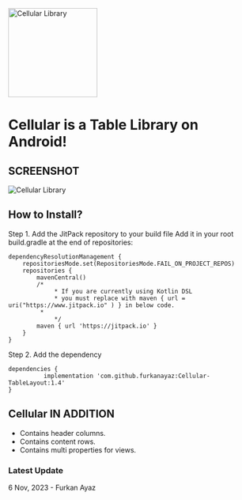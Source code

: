 <img src="https://raw.githubusercontent.com/furkanayaz/Cellular-TableLayout/master/cellular.png" width="180" height="180" title="Logo" align="middle" alt="Cellular Library">

# Cellular is a Table Library on Android!

## SCREENSHOT

<img src="https://raw.githubusercontent.com/furkanayaz/Cellular-TableLayout/master/layout.jpeg" title="Logo" align="middle" alt="Cellular Library">

## How to Install?
Step 1. Add the JitPack repository to your build file
Add it in your root build.gradle at the end of repositories:
```
dependencyResolutionManagement {
	repositoriesMode.set(RepositoriesMode.FAIL_ON_PROJECT_REPOS)
	repositories {
		mavenCentral()
		/*
        	 * If you are currently using Kotlin DSL
        	 * you must replace with maven { url = uri("https://www.jitpack.io" ) } in below code.
		 * 
        	 */
		maven { url 'https://jitpack.io' }
	}
}
```
Step 2. Add the dependency
```
dependencies {
	      implementation 'com.github.furkanayaz:Cellular-TableLayout:1.4'
}
```
## Cellular IN ADDITION

* Contains header columns.
* Contains content rows.
* Contains multi properties for views.

### Latest Update

6 Nov, 2023 - Furkan Ayaz
